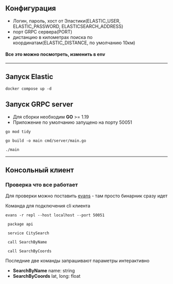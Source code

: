 ## Конфигурация

* Логин, пароль, хост от Эластики(ELASTIC_USER, ELASTIC_PASSWORD, ELASTICSEARCH_ADDRESS)
* порт GRPC сервера(PORT)
* дистанцию в километрах поиска по координатам(ELASTIC_DISTANCE, по умолчанию 10км)

#### Все это можно посмотреть, изменить в env

---

## Запуск Elastic

```
docker compose up -d
```

## Запуск GRPC server

* Для сборки необходим **GO** >= 1.19
* Приложение по умолчанию запущено на порту 50051

```
go mod tidy
```

```
go build -o main cmd/server/main.go 
```

```
./main
```

---

## Консольный клиент

### Проверка что все работает

Для проверки можно поставить [evans](https://github.com/ktr0731/evans/releases/tag/v0.10.11) - там просто бинарник сразу
идет

Команда для подключения cli клиента

```
evans -r repl --host localhost --port 50051
```

```
 package api
```

```
 service CitySearch
```

```
 call SearchByName
```

```
 call SearchByCoords
```

Последние две команды запрашивают параметры интерактивно

* **SearchByName**  name: string
* **SearchByCoords** lat, long: float